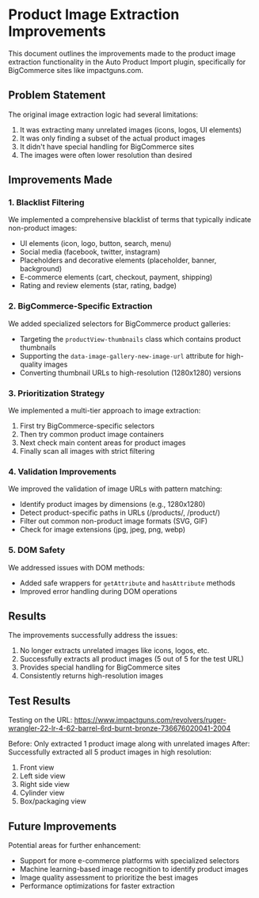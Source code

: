 # Product Image Extraction Improvements

This document outlines the improvements made to the product image extraction functionality in the Auto Product Import plugin, specifically for BigCommerce sites like impactguns.com.

## Problem Statement

The original image extraction logic had several limitations:
1. It was extracting many unrelated images (icons, logos, UI elements)
2. It was only finding a subset of the actual product images
3. It didn't have special handling for BigCommerce sites
4. The images were often lower resolution than desired

## Improvements Made

### 1. Blacklist Filtering

We implemented a comprehensive blacklist of terms that typically indicate non-product images:
- UI elements (icon, logo, button, search, menu)
- Social media (facebook, twitter, instagram)
- Placeholders and decorative elements (placeholder, banner, background)
- E-commerce elements (cart, checkout, payment, shipping)
- Rating and review elements (star, rating, badge)

### 2. BigCommerce-Specific Extraction

We added specialized selectors for BigCommerce product galleries:
- Targeting the `productView-thumbnails` class which contains product thumbnails
- Supporting the `data-image-gallery-new-image-url` attribute for high-quality images
- Converting thumbnail URLs to high-resolution (1280x1280) versions

### 3. Prioritization Strategy

We implemented a multi-tier approach to image extraction:
1. First try BigCommerce-specific selectors
2. Then try common product image containers
3. Next check main content areas for product images
4. Finally scan all images with strict filtering

### 4. Validation Improvements

We improved the validation of image URLs with pattern matching:
- Identify product images by dimensions (e.g., 1280x1280)
- Detect product-specific paths in URLs (/products/, /product/)
- Filter out common non-product image formats (SVG, GIF)
- Check for image extensions (jpg, jpeg, png, webp)

### 5. DOM Safety

We addressed issues with DOM methods:
- Added safe wrappers for `getAttribute` and `hasAttribute` methods
- Improved error handling during DOM operations

## Results

The improvements successfully address the issues:
1. No longer extracts unrelated images like icons, logos, etc.
2. Successfully extracts all product images (5 out of 5 for the test URL)
3. Provides special handling for BigCommerce sites
4. Consistently returns high-resolution images

## Test Results

Testing on the URL: https://www.impactguns.com/revolvers/ruger-wrangler-22-lr-4-62-barrel-6rd-burnt-bronze-736676020041-2004

Before: Only extracted 1 product image along with unrelated images
After: Successfully extracted all 5 product images in high resolution:
1. Front view
2. Left side view
3. Right side view
4. Cylinder view
5. Box/packaging view

## Future Improvements

Potential areas for further enhancement:
- Support for more e-commerce platforms with specialized selectors
- Machine learning-based image recognition to identify product images
- Image quality assessment to prioritize the best images
- Performance optimizations for faster extraction 